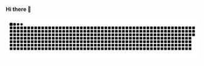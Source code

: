 #### Hi there 👋
  
![Snake animation](https://github.com/lalvessiqueira/lalvessiqueira/blob/output/github-contribution-grid-snake.svg)

